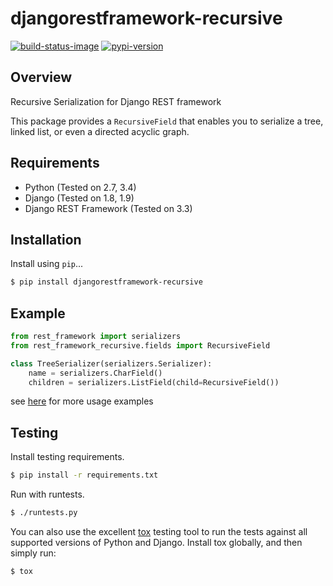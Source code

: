 # djangorestframework-recursive

[![build-status-image]][travis]
[![pypi-version]][pypi]

## Overview

Recursive Serialization for Django REST framework

This package provides a `RecursiveField` that enables you to serialize a tree,
linked list, or even a directed acyclic graph. 

## Requirements

* Python (Tested on 2.7, 3.4)
* Django (Tested on 1.8, 1.9)
* Django REST Framework (Tested on 3.3)

## Installation

Install using `pip`...

```bash
$ pip install djangorestframework-recursive
```

## Example

```python
from rest_framework import serializers
from rest_framework_recursive.fields import RecursiveField

class TreeSerializer(serializers.Serializer):
    name = serializers.CharField()
    children = serializers.ListField(child=RecursiveField())
```

see [here][tests] for more usage examples

## Testing

Install testing requirements.

```bash
$ pip install -r requirements.txt
```

Run with runtests.

```bash
$ ./runtests.py
```

You can also use the excellent [tox](http://tox.readthedocs.org/en/latest/) testing tool to run the tests against all supported versions of Python and Django. Install tox globally, and then simply run:

```bash
$ tox
```


[build-status-image]: https://secure.travis-ci.org/heywbj/django-rest-framework-recursive.png?branch=master
[travis]: http://travis-ci.org/heywbj/django-rest-framework-recursive?branch=master
[pypi-version]: https://img.shields.io/pypi/v/djangorestframework-recursive.svg
[pypi]: https://pypi.python.org/pypi/djangorestframework-recursive
[tests]: https://github.com/heywbj/django-rest-framework-recursive/blob/master/tests/test_recursive.py
